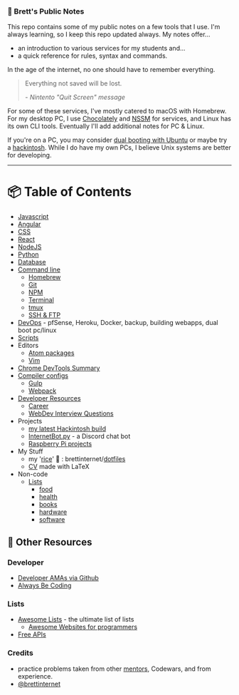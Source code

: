 ### 📝 Brett's Public Notes

This repo contains some of my public notes on a few tools that I use. I'm always learning, so I keep this repo updated always. My notes offer...

- an introduction to various services for my students and...
- a quick reference for rules, syntax and commands.

In the age of the internet, no one should have to remember everything.

> Everything not saved will be lost.
>
> \- _Nintento "Quit Screen" message_

For some of these services, I've mostly catered to macOS with Homebrew. For my desktop PC, I use [Chocolately](https://chocolatey.org/) and [NSSM](http://nssm.cc/) for services, and Linux has its own CLI tools. Eventually I'll add additional notes for PC & Linux.

If you're on a PC, you may consider [dual booting with Ubuntu](./other/dualboot-pc-linux.md) or maybe try a [hackintosh](https://github.com/brettinternet/hackintosh). While I do have my own PCs, I believe Unix systems are better for developing.

---

# 📦 Table of Contents

* [Javascript](/javascript)
* [Angular](/angular)
* [CSS](/CSS)
* [React](/react)
* [NodeJS](/node)
* [Python](/python)
* [Database](/database)
* [Command line](/cli)
  - [Homebrew](/cli/homebrew.md)
  - [Git](/cli/git.md)
  - [NPM](/cli/npm.md)
  - [Terminal](/cli/terminal.md)
  - [tmux](/cli/tmux.md)
  - [SSH & FTP](/cli/ssh+ftp.md)
* [DevOps](/devops) - pfSense, Heroku, Docker, backup, building webapps, dual boot pc/linux
* [Scripts](/scripts)
* Editors
  - [Atom packages](./other/atom.md)
  - [Vim](/other/vim.md)
* [Chrome DevTools Summary](/other/ChromeDevTools.md)
* [Compiler configs](./compiling)
  - [Gulp](/compiling/gulpfile.js)
  - [Webpack](/compiling/webpack.md)
* [Developer Resources](/developer)
  - [Career](/developer/career.md)
  - [WebDev Interview Questions](/developer/webdev-interview.md)
* Projects
  - [my latest Hackintosh build](https://github.com/brettinternet/hackintosh)
  - [InternetBot.py](https://github.com/brettinternet/InternetBot.py) - a Discord chat bot
  - [Raspberry Pi projects](/other/raspberrypi.md)
* My Stuff
  - my '[rice](http://www.urbandictionary.com/define.php?term=rice)' 🍚 : brettinternet/[dotfiles](https://github.com/brettinternet/dotfiles)
  - [CV](https://github.com/brettinternet/cv) made with LaTeX
* Non-code
  - [Lists](/lists/)
    - [food](/lists/food.md)
    - [health](/lists/health.md)
    - [books](/lists/books.md)
    - [hardware](/lists/hardware.md)
    - [software](/lists/software.md)


## 🎒 Other Resources
### Developer
- [Developer AMAs via Github](https://github.com/sindresorhus/amas)
- [Always Be Coding](https://medium.com/always-be-coding/abc-always-be-coding-d5f8051afce2#.4wconhaof)

### Lists
- [Awesome Lists](https://github.com/sindresorhus/awesome) - the ultimate list of lists
  - [Awesome Websites for programmers](https://github.com/sdmg15/Best-websites-a-programmer-should-visit)
- [Free APIs](https://github.com/toddmotto/public-apis)

### Credits
- practice problems taken from other [mentors](https://github.com/zacanger/pineapple-curry), Codewars, and from experience.
- [@brettinternet](https://github.com/brettinternet)
